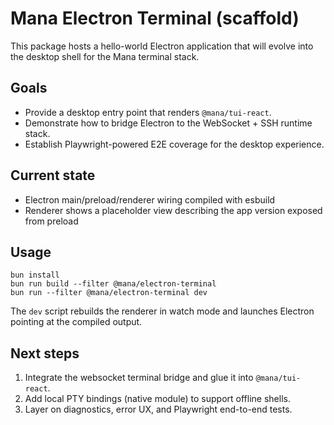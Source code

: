 # Mana Electron Terminal (scaffold)

This package hosts a hello-world Electron application that will evolve into the desktop shell for the Mana terminal stack.

## Goals
- Provide a desktop entry point that renders `@mana/tui-react`.
- Demonstrate how to bridge Electron to the WebSocket + SSH runtime stack.
- Establish Playwright-powered E2E coverage for the desktop experience.

## Current state
- Electron main/preload/renderer wiring compiled with esbuild
- Renderer shows a placeholder view describing the app version exposed from preload

## Usage
```
bun install
bun run build --filter @mana/electron-terminal
bun run --filter @mana/electron-terminal dev
```
The `dev` script rebuilds the renderer in watch mode and launches Electron pointing at the compiled output.

## Next steps
1. Integrate the websocket terminal bridge and glue it into `@mana/tui-react`.
2. Add local PTY bindings (native module) to support offline shells.
3. Layer on diagnostics, error UX, and Playwright end-to-end tests.
